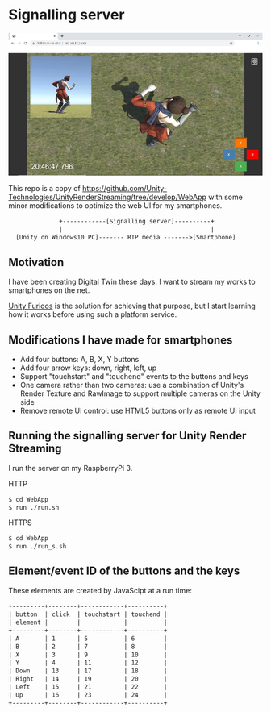 # Signalling server

<img src="/doc/screenshot_pixel4.jpg" width=600>

This repo is a copy of https://github.com/Unity-Technologies/UnityRenderStreaming/tree/develop/WebApp with some minor modifications to optimize the web UI for my smartphones.

```
              +------------[Signalling server]----------+
              |                                         |
  [Unity on Windows10 PC]------- RTP media ------->[Smartphone]

```

## Motivation

I have been creating Digital Twin these days. I want to stream my works to smartphones on the net.

[Unity Furioos](https://unity.com/products/unity-furioos) is the solution for achieving that purpose, but I start learning how it works before using such a platform service.

## Modifications I have made for smartphones

- Add four buttons: A, B, X, Y buttons
- Add four arrow keys: down, right, left, up
- Support "touchstart" and "touchend" events to the buttons and keys
- One camera rather than two cameras: use a combination of Unity's Render Texture and RawImage to support multiple cameras on the Unity side
- Remove remote UI control: use HTML5 buttons only as remote UI input

## Running the signalling server for Unity Render Streaming

I run the server on my RaspberryPi 3.

HTTP

```
$ cd WebApp
$ run ./run.sh
```

HTTPS

```
$ cd WebApp
$ run ./run_s.sh
```
## Element/event ID of the buttons and the keys

These elements are created by JavaScipt at a run time:

```
+---------+--------+------------+----------+
| button  | click  | touchstart | touchend |
| element |        |            |          |
+---------+--------+------------+----------+
| A       | 1      | 5          | 6        |
| B       | 2      | 7          | 8        |
| X       | 3      | 9          | 10       |
| Y       | 4      | 11         | 12       |
| Down    | 13     | 17         | 18       |
| Right   | 14     | 19         | 20       |
| Left    | 15     | 21         | 22       |
| Up      | 16     | 23         | 24       |
+---------+--------+------------+----------+
```
